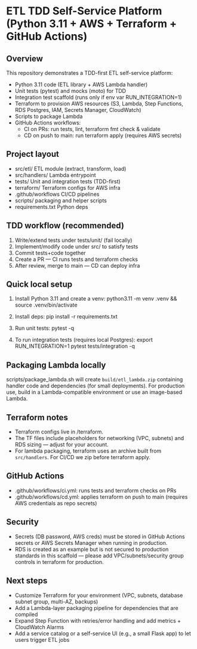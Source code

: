 # ETL TDD Self-Service Platform (Python 3.11 + AWS + Terraform + GitHub Actions)

Overview
--------
This repository demonstrates a TDD-first ETL self-service platform:
- Python 3.11 code (ETL library + AWS Lambda handler)
- Unit tests (pytest) and mocks (moto) for TDD
- Integration test scaffold (runs only if env var RUN_INTEGRATION=1)
- Terraform to provision AWS resources (S3, Lambda, Step Functions, RDS Postgres, IAM, Secrets Manager, CloudWatch)
- Scripts to package Lambda
- GitHub Actions workflows:
  - CI on PRs: run tests, lint, terraform fmt check & validate
  - CD on push to main: run terraform apply (requires AWS secrets)

Project layout
--------------
- src/etl/        ETL module (extract, transform, load)
- src/handlers/   Lambda entrypoint
- tests/          Unit and integration tests (TDD-first)
- terraform/      Terraform configs for AWS infra
- .github/workflows CI/CD pipelines
- scripts/        packaging and helper scripts
- requirements.txt Python deps

TDD workflow (recommended)
--------------------------
1. Write/extend tests under tests/unit/ (fail locally)
2. Implement/modify code under src/ to satisfy tests
3. Commit tests+code together
4. Create a PR — CI runs tests and terraform checks
5. After review, merge to main — CD can deploy infra

Quick local setup
-----------------
1. Install Python 3.11 and create a venv:
   python3.11 -m venv .venv && source .venv/bin/activate

2. Install deps:
   pip install -r requirements.txt

3. Run unit tests:
   pytest -q

4. To run integration tests (requires local Postgres):
   export RUN_INTEGRATION=1
   pytest tests/integration -q

Packaging Lambda locally
------------------------
scripts/package_lambda.sh will create `build/etl_lambda.zip` containing handler code and dependencies (for small deployments). For production use, build in a Lambda-compatible environment or use an image-based Lambda.

Terraform notes
---------------
- Terraform configs live in /terraform.
- The TF files include placeholders for networking (VPC, subnets) and RDS sizing — adjust for your account.
- For lambda packaging, terraform uses an archive built from `src/handlers`. For CI/CD we zip before terraform apply.

GitHub Actions
--------------
- .github/workflows/ci.yml: runs tests and terraform checks on PRs
- .github/workflows/cd.yml: applies terraform on push to main (requires AWS credentials as repo secrets)

Security
--------
- Secrets (DB password, AWS creds) must be stored in GitHub Actions secrets or AWS Secrets Manager when running in production.
- RDS is created as an example but is not secured to production standards in this scaffold — please add VPC/subnets/security group controls in terraform for production.

Next steps
----------
- Customize Terraform for your environment (VPC, subnets, database subnet group, multi-AZ, backups)
- Add a Lambda-layer packaging pipeline for dependencies that are compiled
- Expand Step Function with retries/error handling and add metrics + CloudWatch Alarms
- Add a service catalog or a self-service UI (e.g., a small Flask app) to let users trigger ETL jobs

